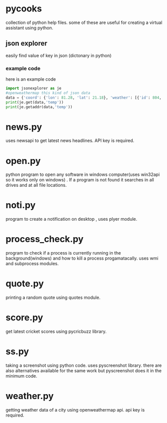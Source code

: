 # pycooks
collection of python help files. some of these are useful for creating a virtual assistant using python.

## json explorer
easily find value of key in json (dictonary in python)

### example code
here is an example code

```python 
import jsonexplorer as je
#openweathermap this kind of json data
data = {'coord': {'lon': 81.28, 'lat': 21.18}, 'weather': [{'id': 804, 'main': 'Clouds', 'description': 'overcast clouds', 'icon': '04n'}], 'base': 'stations', 'main': {'temp': 292.91, 'feels_like': 292.02, 'temp_min': 292.91, 'temp_max': 292.91, 'pressure': 1018, 'humidity': 67, 'sea_level': 1018, 'grnd_level': 984}, 'visibility': 10000, 'wind': {'speed': 2.81, 'deg': 53}, 'clouds': {'all': 100}, 'dt': 1606487301, 'sys': {'country': 'IN', 'sunrise': 1606438404, 'sunset': 1606477925}, 'timezone': 19800, 'id': 1272181, 'name': 'Delhi', 'cod': 200}
print(je.get(data,'temp'))
print(je.getaddr(data,'temp'))
```

# news.py

uses newsapi to get latest news headlines. API key is required.

# open.py

python program to open any software in windows computer(uses win32api so it works only on windows) .
If a program is not found it searches in all drives and at all file locations.

# noti.py

program to create a notification on desktop , uses plyer module.

# process_check.py

program to check if a process is currently running in the background(windows) and how to kill a process progamatacally. uses wmi and subprocess modules.

# quote.py

printing a random quote using quotes module.

# score.py

get latest cricket scores using pycricbuzz library.

# ss.py

taking a screenshot using python code. uses pyscreenshot library. there are also alternatives available for the same work but pyscreenshot does it in the minimum code.

# weather.py

getting weather data of a city using openweathermap api. api key is required.
